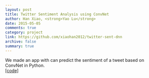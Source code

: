 ```yaml
---
layout: post
title: Twitter Sentiment Analysis using ConvNet
author: Han Xiao, <strong>Yao Lu</strong>
date: 2015-05-05
comments: true
category: project
link: https://github.com/xiaohan2012/twitter-sent-dnn
archive: false
summary: true
---
```


<p>
We made an app with can predict the sentiment of a tweet based on ConvNet in Python.<br>
<a href="https://github.com/xiaohan2012/twitter-sent-dnn">[code]</a>
</p>
